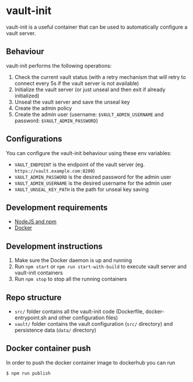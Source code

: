 # vault-init

vault-init is a useful container that can be used to automatically configure a vault server.

## Behaviour
vault-init performs the following operations:
1. Check the current vault status (with a retry mechanism that will retry to connect every 5s if the vault server is not available)
2. Initialize the vault server (or just unseal and then exit if already initialized)
3. Unseal the vault server and save the unseal key
4. Create the admin policy
5. Create the admin user (username: `$VAULT_ADMIN_USERNAME` and password: `$VAULT_ADMIN_PASSWORD`)

## Configurations
You can configure the vault-init behaviour using these env variables:
- `VAULT_ENDPOINT` is the endpoint of the vault server (eg. `https://vault.example.com:8200`)
- `VAULT_ADMIN_PASSWORD` is the desired password for the admin user
- `VAULT_ADMIN_USERNAME` is the desired username for the admin user
- `VAULT_UNSEAL_KEY_PATH` is the path for unseal key saving

## Development requirements
- [NodeJS and npm](https://nodejs.org)
- [Docker](https://www.docker.com/)

## Development instructions
1. Make sure the Docker daemon is up and running
2. Run `npm start` or `npm run start-with-build` to execute vault server and vault-init containers
3. Run `npm stop` to stop all the running containers

## Repo structure
- `src/` folder contains all the vault-init code (Dockerfile, docker-entrypoint.sh and other configuration files)
- `vault/` folder contains the vault configuration (`src/` directory) and persistence data (`data/` directory)

## Docker container push
In order to push the docker container image to dockerhub you can run
```sh
$ npm run publish
```
